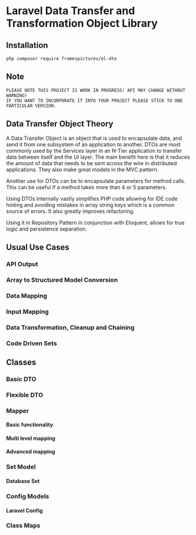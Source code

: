# Laravel Data Transfer and Transformation Object Library

## Installation

```
php composer require framespictures/el-dto
```

## Note

    PLEASE NOTE THIS PROJECT IS WORK IN PROGRESS! API MAY CHANGE WITHOUT WARNING!
    IF YOU WANT TO INCORPORATE IT INTO YOUR PROJECT PLEASE STICK TO ONE PARTICULAR VERSION.

## Data Transfer Object Theory

A Data Transfer Object is an object that is used to encapsulate data, and send it from one subsystem of an application to another. DTOs are most commonly used by the Services layer in an N-Tier application to transfer data between itself and the UI layer. The main benefit here is that it reduces the amount of data that needs to be sent across the wire in distributed applications. They also make great models in the MVC pattern.

Another use for DTOs can be to encapsulate parameters for method calls. This can be useful if a method takes more than 4 or 5 parameters.

Using DTOs internally vastly simplifies PHP code allowing for IDE code hinting and avoiding mistakes in array string keys which is a common source of errors. It also greatly improves refactoring.

Using it in Repository Pattern in conjunction with Eloquent, allows for true logic and persistence separation.

## Usual Use Cases

### API Output

### Array to Structured Model Conversion

### Data Mapping

### Input Mapping

### Data Transformation, Cleanup and Chaining

### Code Driven Sets

## Classes

### Basic DTO

### Flexible DTO

### Mapper

#### Basic functionality

#### Multi level mapping

#### Advanced mapping

### Set Model

#### Database Set

### Config Models

#### Laravel Config

### Class Maps